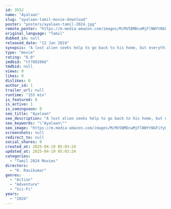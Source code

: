 ```yaml
---
id: 3552
name: "Ayalaan"
slug: "ayalaan-tamil-movie-download"
poster: "posters/ayalaan-tamil-2024.jpg"
remote_poster: "https://m.media-amazon.com/images/M/MV5BMDcwMjFlNWYtNGFiYy00YmNmLTllZWUtNDM3ZjQ3YjhhZTg0XkEyXkFqcGc@._V1_SX300.jpg"
original_language: "Tamil"
dubbed_in: null
released_date: "12 Jan 2024"
synopsis: "A lost alien seeks help to go back to his home, but everything gets harder after the alien returns to its home."
type: "movie"
rating: "6.0"
imdbid: "tt7892066"
tmdbid: null
views: 0
likes: 0
dislikes: 0
author_id: 1
trailer_url: null
runtime: "155 min"
is_featured: 0
is_active: 1
is_comingsoon: 0
seo_title: "Ayalaan"
seo_description: "A lost alien seeks help to go back to his home, but everything gets harder after the alien returns to its home."
seo_keywords: "\"Ayalaan\""
seo_image: "https://m.media-amazon.com/images/M/MV5BMDcwMjFlNWYtNGFiYy00YmNmLTllZWUtNDM3ZjQ3YjhhZTg0XkEyXkFqcGc@._V1_SX300.jpg"
screenshots: null
redirect_to: null
social_shares: 0
created_at: 2025-04-19 05:03:24
updated_at: 2025-04-19 05:03:24
categories:
  - "Tamil 2024 Movies"
directors:
  - "R. Ravikumar"
genres:
  - "Action"
  - "Adventure"
  - "Sci-Fi"
years:
  - "2024"
---
```

